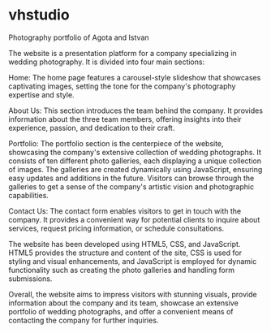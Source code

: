 # vhstudio
Photography portfolio of Agota and Istvan 

The website is a presentation platform for a company specializing in wedding photography. It is divided into four main sections:

Home: The home page features a carousel-style slideshow that showcases captivating images, setting the tone for the company's photography expertise and style.

About Us: This section introduces the team behind the company. It provides information about the three team members, offering insights into their experience, passion, and dedication to their craft.

Portfolio: The portfolio section is the centerpiece of the website, showcasing the company's extensive collection of wedding photographs. It consists of ten different photo galleries, each displaying a unique collection of images. The galleries are created dynamically using JavaScript, ensuring easy updates and additions in the future. Visitors can browse through the galleries to get a sense of the company's artistic vision and photographic capabilities.

Contact Us: The contact form enables visitors to get in touch with the company. It provides a convenient way for potential clients to inquire about services, request pricing information, or schedule consultations.

The website has been developed using HTML5, CSS, and JavaScript. HTML5 provides the structure and content of the site, CSS is used for styling and visual enhancements, and JavaScript is employed for dynamic functionality such as creating the photo galleries and handling form submissions.

Overall, the website aims to impress visitors with stunning visuals, provide information about the company and its team, showcase an extensive portfolio of wedding photographs, and offer a convenient means of contacting the company for further inquiries.
